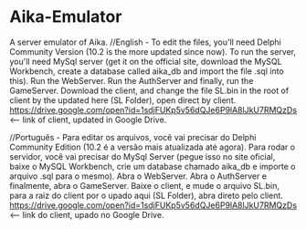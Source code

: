 # Aika-Emulator
A server emulator of Aika.
//English - To edit the files, you'll need Delphi Community Version (10.2 is the more updated since now).
To run the server, you'll need MySql server (get it on the official site, download the MySQL Workbench, create a database called aika_db and import the file .sql into this). Run the WebServer. Run the AuthServer and finally, run the GameServer. 
Download the client, and change the file SL.bin in the root of client by the updated here (SL Folder), open direct by client.
https://drive.google.com/open?id=1sdjFUKp5v56dQJe6P9lA8lJkU7RMQzDs <-- link of client, updated in Google Drive.

//Português - Para editar os arquivos, você vai precisar do Delphi Community Edition (10.2 é a versão mais atualizada até agora).
Para rodar o servidor, você vai precisar do MySql Server (pegue isso no site oficial, baixe o MySQL Workbench, crie um database chamado aika_db e importe o arquivo .sql para o mesmo). Abra o WebServer. Abra o AuthServer e finalmente, abra o GameServer.
Baixe o client, e mude o arquivo SL.bin, para a raiz do client por o upado aqui (SL Folder), abra direto pelo client.
https://drive.google.com/open?id=1sdjFUKp5v56dQJe6P9lA8lJkU7RMQzDs <-- link do client, upado no Google Drive.
